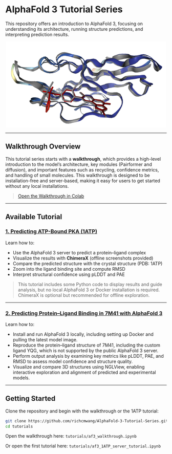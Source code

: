 # AlphaFold 3 Tutorial Series

This repository offers an introduction to AlphaFold 3, focusing on understanding its architecture, running structure predictions, and interpreting prediction results.

<div align="center">
<img src="images/3D_image.png" width="500">
</div>

------

## Walkthrough Overview

This tutorial series starts with a **walkthrough**, which provides a high-level introduction to the model’s architecture, key modules (Pairformer and diffusion), and important features such as recycling, confidence metrics, and handling of small molecules. This walkthrough is designed to be installation-free and server-based, making it easy for users to get started without any local installations.

> [Open the Walkthrough in Colab](https://colab.research.google.com/github/richcmwang/AlphaFold-3-Tutorial-Series/blob/main/tutorials/af3_walkthrough.ipynb)

------

## Available Tutorial

### [1. Predicting ATP-Bound PKA (1ATP)](https://colab.research.google.com/github/richcmwang/AlphaFold-3-Tutorial-Series/blob/main/tutorials/af3_1ATP_server_tutorial.ipynb)

Learn how to:

- Use the AlphaFold 3 server to predict a protein–ligand complex
- Visualize the results with **ChimeraX** (offline screenshots provided)
- Compare the predicted structure with the crystal structure (PDB: 1ATP)
- Zoom into the ligand binding site and compute RMSD
- Interpret structural confidence using pLDDT and PAE

> This tutorial includes some Python code to display results and guide analysis, but no local AlphaFold 3 or Docker installation is required. ChimeraX is optional but recommended for offline exploration.

------

### [2. Predicting Protein–Ligand Binding in 7M41 with AlphaFold 3](https://colab.research.google.com/github/richcmwang/AlphaFold-3-Tutorial-Series/blob/main/tutorials/af3_7M41_local_tutorial.ipynb)

Learn how to:

- Install and run AlphaFold 3 locally, including setting up Docker and pulling the latest model image.
- Reproduce the protein–ligand structure of 7M41, including the custom ligand YQG, which is not supported by the public AlphaFold 3 server.
- Perform output analysis by examining key metrics like pLDDT, PAE, and RMSD to assess model confidence and structure quality.
- Visualize and compare 3D structures using NGLView, enabling interactive exploration and alignment of predicted and experimental models.

------

## Getting Started

Clone the repository and begin with the walkthrough or the 1ATP tutorial:

```bash
git clone https://github.com/richcmwang/AlphaFold-3-Tutorial-Series.git
cd tutorials
```

Open the walkthrough here:
 `tutorials/af3_walkthrough.ipynb`

Or open the first tutorial here:
 `tutorials/af3_1ATP_server_tutorial.ipynb`
